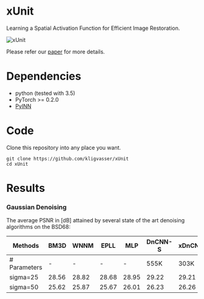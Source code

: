 # xUnit
Learning a Spatial Activation Function for Efficient Image Restoration.

![xUnit]({{site.baseurl}}/figures/xunit_relu_scheme.png)


Please refer our [paper](https://arxiv.org/abs/1711.06445) for more details.


# Dependencies
- python (tested with 3.5)
- PyTorch >= 0.2.0
- [PyINN](https://github.com/szagoruyko/pyinn)


# Code
Clone this repository into any place you want.
	
	git clone https://github.com/kligvasser/xUnit
	cd xUnit


# Results
### Gaussian Denoising

The average PSNR in [dB] attained by several state of the art denoising algorithms on the BSD68:

| Methods | BM3D | WNNM | EPLL | MLP | DnCNN-S | xDnCNN |
|   ---   | ---  | ---  | ---  | --- |   ---   |  ---   |
| # Parameters | - | - | - | - | 555K | 303K |
| sigma=25 | 28.56 | 28.82 | 28.68 | 28.95 | 29.22 | 29.21 |
| sigma=50 | 25.62 | 25.87 | 25.67 | 26.01 | 26.23 | 26.26 |

